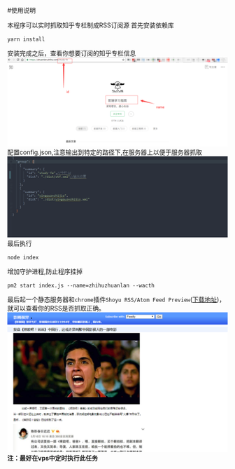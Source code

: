 #使用说明

本程序可以实时抓取知乎专栏制成RSS订阅源
首先安装依赖库
```
yarn install
```
安装完成之后，查看你想要订阅的知乎专栏信息
![专栏截图](./md/md-20170105102706.png)
配置config.json,注意输出到特定的路径下,在服务器上以便于服务器抓取
![专栏截图](./md/md-20170525103733.png)
最后执行
```
node index
```
增加守护进程,防止程序挂掉
```
pm2 start index.js --name=zhihuzhuanlan --wacth
```
最后起一个静态服务器和`chrome`插件`Shoyu RSS/Atom Feed Preview`([下载地址](https://chrome.google.com/webstore/detail/shoyu-rssatom-feed-previe/ilicaedjojicckapfpfdoakbehjpfkah?utm_source=chrome-app-launcher-info-dialog))，就可以查看你的RSS是否抓取正确。
![专栏截图](./md/md-20170525105816.png)
**注：最好在vps中定时执行此任务**